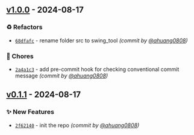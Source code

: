 
## [v1.0.0] - 2024-08-17
### :recycle: Refactors
- [`68dfafc`](https://github.com/ahuang0808/swing-tool/commit/68dfafca669712b85fea90793f41b38479d23cf4) - rename folder src to swing_tool *(commit by [@ahuang0808](https://github.com/ahuang0808))*

### :wrench: Chores
- [`2a4a1c3`](https://github.com/ahuang0808/swing-tool/commit/2a4a1c3e74dbc2a008b1d2a85156d85414756c1f) - add pre-commit hook for checking conventional commit message *(commit by [@ahuang0808](https://github.com/ahuang0808))*


## [v0.1.1] - 2024-08-17
### :sparkles: New Features
- [`2f62140`](https://github.com/ahuang0808/swing-tool/commit/2f6214047316477407a9923a667d9c34f190afa0) - init the repo *(commit by [@ahuang0808](https://github.com/ahuang0808))*

[v0.1.1]: https://github.com/ahuang0808/swing-tool/compare/v0.1.0...v0.1.1
[v1.0.0]: https://github.com/ahuang0808/swing-tool/compare/v0.1.1...v1.0.0
